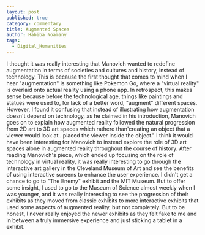 ```yaml
---
layout: post
published: true
category: commentary
title: Augmented Spaces
author: Habiba Noamany
tags:
  - Digital_Humanities
---
```


I thought it was really interesting that Manovich wanted to redefine augmentation in terms of societies and cultures and history, instead of technology. This is because the first thought that comes to mind when I hear "augmentation" is something like Pokemon Go, where a "virtual reality" is overlaid onto actual reality using a phone app. In retrospect, this makes sense because before the technological age, things like paintings and statues were used to, for lack of a better word, "augment" different spaces. However, I found it confusing that instead of illustrating how augmentation doesn't depend on technology, as he claimed in his introduction, Manovich goes on to explain how augmented reality followed the natural progression from 2D art to 3D art spaces which rathere than'creating an object that a viewer would look at...placed the viewer inside the object." 
I think it would have been interesting for Manovich to instead explore the role of 3D art spaces alone in augmented reality throughout the course of history.
After reading Manovich's piece, which ended up focusing on the role of technology in virtual reality, it was really interesting to go through the interactive art gallery in the Cleveland Museum of Art and see the benefits of using interactive screens to enhance the user experience. I didn't get a chance to go to "The Enemy" exhibit and the MIT Museum. But to offer some insight, I used to go to the Museum of Science almost weekly when I was younger, and it was really interesting to see the progression of their exhibits as they moved from classic exhibits to more interactive exhibits that used some aspects of augmented reality, but not completely. But to be honest, I  never really enjoyed the newer exhibits as they felt fake to me and in between a truly immersive experience and just sticking a tablet in a exhibit. 
